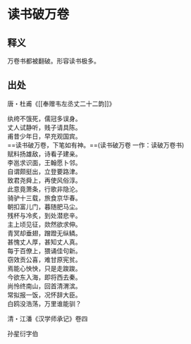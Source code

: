 # 读书破万卷

## 释义

万卷书都被翻破。形容读书极多。

## 出处

唐・杜甫《[[奉赠韦左丞丈二十二韵]]》

纨绔不饿死，儒冠多误身。  
丈人试静听，贱子请具陈。  
甫昔少年日，早充观国宾。  
==读书破万卷，下笔如有神。==(读书破万卷 一作：读破万卷书)  
赋料扬雄敌，诗看子建亲。  
李邕求识面，王翰愿卜邻。  
自谓颇挺出，立登要路津。  
致君尧舜上，再使风俗淳。  
此意竟萧条，行歌非隐沦。  
骑驴十三载，旅食京华春。  
朝扣富儿门，暮随肥马尘。  
残杯与冷炙，到处潜悲辛。  
主上顷见征，欻然欲求伸。  
青冥却垂翅，蹭蹬无纵鳞。  
甚愧丈人厚，甚知丈人真。  
每于百僚上，猥诵佳句新。  
窃效贡公喜，难甘原宪贫。  
焉能心怏怏，只是走踆踆。  
今欲东入海，即将西去秦。  
尚怜终南山，回首清渭滨。  
常拟报一饭，况怀辞大臣。  
白鸥没浩荡，万里谁能驯？

清・江潘《汉学师承记》卷四

孙星衍字伯